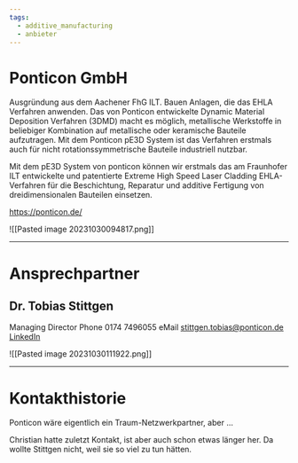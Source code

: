 ```yaml
---
tags:
  - additive_manufacturing
  - anbieter
---
```


# Ponticon GmbH

Ausgründung aus dem Aachener FhG ILT. Bauen Anlagen, die das EHLA Verfahren anwenden. Das von Ponticon entwickelte Dynamic Material Deposition Verfahren (3DMD) macht es möglich, metallische Werkstoffe in beliebiger Kombination auf metallische oder keramische Bauteile aufzutragen. Mit dem Ponticon pE3D System ist das Verfahren erstmals auch für nicht rotationssymmetrische Bauteile industriell nutzbar. 

Mit dem pE3D System von ponticon können wir erstmals das am Fraunhofer ILT entwickelte und patentierte Extreme High Speed Laser Cladding EHLA-Verfahren für die Beschichtung, Reparatur und additive Fertigung von dreidimensionalen Bauteilen einsetzen.

https://ponticon.de/

![[Pasted image 20231030094817.png]]

---
# Ansprechpartner 

## Dr. Tobias Stittgen
Managing Director 
Phone 0174 7496055 
eMail [stittgen.tobias@ponticon.de](mailto:stittgen.tobias@ponticon.de) 
[LinkedIn](https://www.linkedin.com/in/tobias-stittgen-765336b0/)

![[Pasted image 20231030111922.png]]

---

# Kontakthistorie

Ponticon wäre eigentlich ein Traum-Netzwerkpartner, aber ...

Christian hatte zuletzt Kontakt, ist aber auch schon etwas länger her. Da wollte Stittgen nicht, weil sie so viel zu tun hätten. 